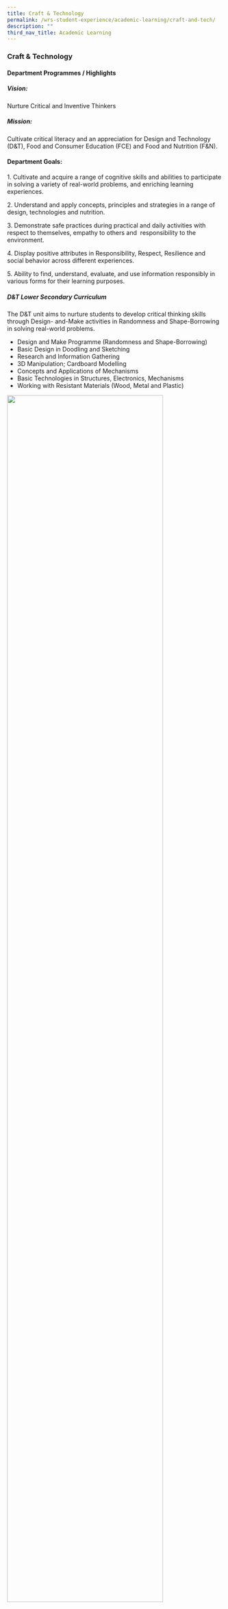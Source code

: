```yaml
---
title: Craft & Technology
permalink: /wrs-student-experience/academic-learning/craft-and-tech/
description: ""
third_nav_title: Academic Learning
---
```

### **Craft & Technology**
#### **Department Programmes / Highlights**
##### **Vision:**  
Nurture Critical and Inventive Thinkers

##### **Mission:**  
Cultivate critical literacy and an appreciation for Design and Technology (D&T), Food and Consumer Education (FCE) and Food and Nutrition (F&N).

#### **Department Goals:**
1\. Cultivate and acquire a range of cognitive skills and abilities to participate in solving a variety of real-world problems, and enriching learning experiences.

2\. Understand and apply concepts, principles and strategies in a range of design, technologies and nutrition.

3\. Demonstrate safe practices during practical and daily activities with respect to themselves, empathy to others and  responsibility to the environment.

4\. Display positive attributes in Responsibility, Respect, Resilience and social behavior across different experiences.

5\. Ability to find, understand, evaluate, and use information responsibly in various forms for their learning purposes.

##### **D&T Lower Secondary Curriculum**
The D&T unit aims to nurture students to develop critical thinking skills through Design- and-Make activities in Randomness and Shape-Borrowing in solving real-world problems.

* Design and Make Programme (Randomness and Shape-Borrowing)  
* Basic Design in Doodling and Sketching  
* Research and Information Gathering  
* 3D Manipulation; Cardboard Modelling  
* Concepts and Applications of Mechanisms  
* Basic Technologies in Structures, Electronics, Mechanisms  
* Working with Resistant Materials (Wood, Metal and Plastic)

<img src="/images/cnt.jpg" style="width:85%">

##### **D&T Upper Secondary Curriculum**  
The D&T unit aims to nurture upper secondary students to develop critical literacy through Design and Make activities in Randomness, Shape-Borrowing, SCAMPER based on real-world context in their coursework.

* Design and Make Programme (Randomness, Shape-Borrowing, SCAMPER)  
* Design in Doodling and Sketching  
* Design Process through empathy, practicality and appropriateness in Research, Needs Analysis, Idea Conceptualisation, Development and Prototyping  
* 3D Manipulation; Cardboard Modelling  
* Concepts and Applications of Mechanisms  
* Appropriate Technologies in Structures, Electronics, Mechanisms  
* Working with Resistant Materials (Wood, Metal and Plastic)

<img src="/images/cnt1.jpg" style="width:85%">

In addition, D&T students’ learning experience is enhanced through the following programmes and activities which we organise for the year:

* Learning Journey (e.g. IKEA, Museums, Design Singapore Council)  
* WRS Design Platforms  
* 3D Modelling through Computer Aided Design  
* NYP Building Design Skills  
* RP 3D Printing Challenge

##### **FCE Lower Secondary Curriculum**

The FCE syllabus is designed to empower students to be health-conscious and discerning consumers, enabling them to better manage their lives for the present and future. We focus on equipping students with 21st Century Competencies in order to guide them into becoming confident, self-directed learners who practice responsible decision-making. These skills are important in preparing students to live in a world marked by changing lifestyles, globalization and consumer patterns. FCE is a relevant subject teaches students how to optimise their resources of food, finance and time to meet their physical, mental, social and economic needs.

Learning programmes:  
* Coursework project focussed on Food Culture  
* Performance Task focussed on Food Presentation  
* Online learning platforms (e.g. Google Classroom)

<img src="/images/cnt2.jpg" style="width:85%">

##### **F&N Upper Secondary Curriculum**

Nutrition and Food Science (NFS) is an elective subject offered to students at the Upper Secondary levels. It is an extension of the Lower Secondary subject, Food and Consumer Education (FCE). NFS helps to develop students’ understanding of concepts related to nutrition and meal planning which is helpful to them as well as others whom they can advise. It also focusses on developing their understanding of principles of food science and ultimately understanding the link between diet and health.

Through our programmes, we aim to equip our students with 21st Century Competencies like Decision Making, being a Self-directed Learner and an Active Contributor. In addition, NFS students’ learning experience is enhanced through the following which we organise for the year:

* APS Fusion Fiesta ‘Local Flavours’ Baking Competition.  
* ITE Ignite Challenge

<img src="/images/cnt3.jpg" style="width:85%">

##### **APS FUSION FIESTA**

On 30 October 2019, our students, Chiw Wen Zhe Darius (Class 2-1), Fariha Iyshah Binte Mohammed Fauzi (Class 2-2) and Abdul Hadi Bin Abdul Rasid (Class 2-4) participated in APS Fusion Fiesta ‘Local Flavours’ Baking Competition. The competition was hosted by Assumption Pathway School Baking Practices Department as part of their annual Income OrangeAid APS Challenge. Through this competition, our students gained exposure and out-of-classroom experience to hone their culinary skills in cookie and cake-making. They endeavoured in concocting unique recipes of cookies and cake to prepare a fusion of local flavours that was presented before the judges. Our students expressed their creativity confidently. It was a remarkable learning experience for them to have overcome considerable pressure from 29 other schools and Make their Mark through resilience to perform at their best in this competition. We are very proud of our students to be awarded the consolation prize for this competition which includes a trophy and food vouchers.

<img src="/images/cnt4.jpg" style="width:85%">

<iframe width="700" height="350" src="https://www.youtube.com/embed/7yLiDcYi8MU" title="C&T" frameborder="0" allow="accelerometer; autoplay; clipboard-write; encrypted-media; gyroscope; picture-in-picture" allowfullscreen></iframe>
